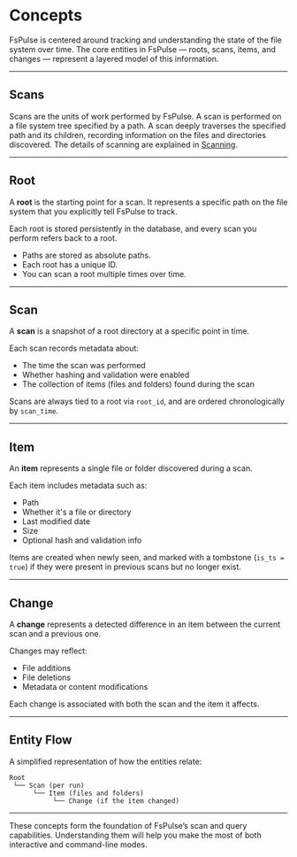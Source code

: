 # Concepts

FsPulse is centered around tracking and understanding the state of the file system over time. The core entities in FsPulse — roots, scans, items, and changes — represent a layered model of this information.

---
## Scans

Scans are the units of work performed by FsPulse. A scan is performed on a file system tree specified by
a path. A scan deeply traverses the specified path and its children, recording information on the
files and directories discovered. The details of scanning are explained in [Scanning](scanning.md). 

---

## Root

A **root** is the starting point for a scan. It represents a specific path on the file system that you explicitly tell FsPulse to track.

Each root is stored persistently in the database, and every scan you perform refers back to a root.

- Paths are stored as absolute paths.
- Each root has a unique ID.
- You can scan a root multiple times over time.

---

## Scan

A **scan** is a snapshot of a root directory at a specific point in time.

Each scan records metadata about:
- The time the scan was performed
- Whether hashing and validation were enabled
- The collection of items (files and folders) found during the scan

Scans are always tied to a root via `root_id`, and are ordered chronologically by `scan_time`.

---

## Item

An **item** represents a single file or folder discovered during a scan.

Each item includes metadata such as:
- Path
- Whether it's a file or directory
- Last modified date
- Size
- Optional hash and validation info

Items are created when newly seen, and marked with a tombstone (`is_ts = true`) if they were present in previous scans but no longer exist.

---

## Change

A **change** represents a detected difference in an item between the current scan and a previous one.

Changes may reflect:
- File additions
- File deletions
- Metadata or content modifications

Each change is associated with both the scan and the item it affects.

---

## Entity Flow

A simplified representation of how the entities relate:

```
Root
 └── Scan (per run)
      └── Item (files and folders)
           └── Change (if the item changed)
```

---

These concepts form the foundation of FsPulse’s scan and query capabilities. Understanding them will help you make the most of both interactive and command-line modes.